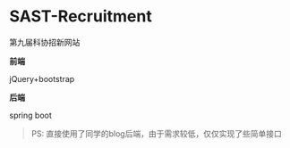 # SAST-Recruitment
第九届科协招新网站

**前端**

jQuery+bootstrap

**后端**

spring boot
> PS: 直接使用了同学的blog后端，由于需求较低，仅仅实现了些简单接口